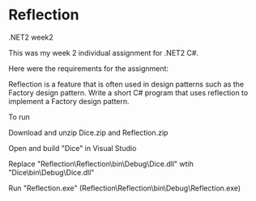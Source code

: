# Reflection

.NET2 week2

This was my week 2 individual assignment for .NET2 C#.

Here were the requirements for the assignment:

Reflection is a feature that is often used in design patterns such as the Factory design pattern.  Write a short C# program that uses reflection to implement a Factory design pattern.

To run

Download and unzip Dice.zip and Reflection.zip

Open and build "Dice" in Visual Studio

Replace "Reflection\Reflection\bin\Debug\Dice.dll" wtih "Dice\bin\Debug\Dice.dll"

Run "Reflection.exe" (Reflection\Reflection\bin\Debug\Reflection.exe)
